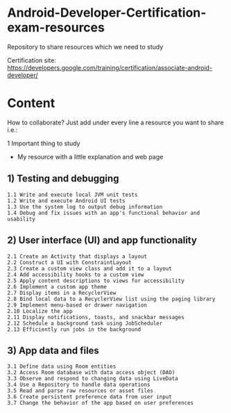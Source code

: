 # Android-Developer-Certification-exam-resources
Repository to share resources which we need to study

Certification site: https://developers.google.com/training/certification/associate-android-developer/

# Content

How to collaborate? Just add under every line a resource you want to share i.e.:

1 Important thing to study
  - My resource with a little explanation and web page




## 1) Testing and debugging

    1.1 Write and execute local JVM unit tests
    1.2 Write and execute Android UI tests
    1.3 Use the system log to output debug information
    1.4 Debug and fix issues with an app's functional behavior and usability

## 2) User interface (UI) and app functionality

    2.1 Create an Activity that displays a layout
    2.2 Construct a UI with ConstraintLayout
    2.3 Create a custom view class and add it to a layout
    2.4 Add accessibility hooks to a custom view
    2.5 Apply content descriptions to views for accessibility
    2.6 Implement a custom app theme
    2.7 Display items in a RecyclerView
    2.8 Bind local data to a RecyclerView list using the paging library
    2.9 Implement menu-based or drawer navigation
    2.10 Localize the app
    2.11 Display notifications, toasts, and snackbar messages
    2.12 Schedule a background task using JobScheduler
    2.13 Efficiently run jobs in the background

## 3) App data and files

    3.1 Define data using Room entities
    3.2 Access Room database with data access object (DAO)
    3.3 Observe and respond to changing data using LiveData
    3.4 Use a Repository to handle data operations
    3.5 Read and parse raw resources or asset files
    3.6 Create persistent preference data from user input
    3.7 Change the behavior of the app based on user preferences


